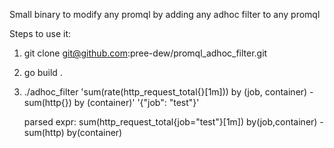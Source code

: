 Small binary to modify any promql by adding any adhoc filter to any promql

Steps to use it:

1. git clone git@github.com:pree-dew/promql_adhoc_filter.git
2. go build .
3. ./adhoc_filter 'sum(rate(http_request_total{}[1m])) by (job, container) - sum(http{}) by (container)' '{"job": "test"}'

   parsed expr: sum(http_request_total{job="test"}[1m]) by(job,container) - sum(http) by(container)
